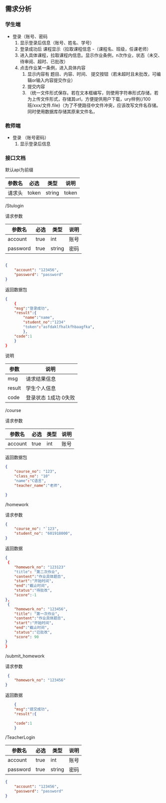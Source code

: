 ## 需求分析

### 学生端

+ 登录（账号、密码
  1. 显示登录后信息（账号、姓名、学号）
  2. 登录成功后 课程显示（拉取课程信息 -（课程名、班级，任课老师）
  3. 进入具体课程，拉取课程内信息。显示作业条例，n次作业，状态（未交、待审阅、超时、已批改）
  4. 点击作业某一条例，进入具体内容
     1. 显示内容有  题目、内容、时间、 提交按钮（若未超时且未批改，可编辑or输入内容提交作业）
     2. 提交内容 
     3. （统一文件形式保存。若在文本框编写，则使用字符串形式存储，若为上传文件形式，存储其url，方便提供用户下载，ury样例{/100班/xxx/文件.file}（为了不使路径中文件冲突，应该改写文件名存储。同时使用数据库存储其原来文件名，

### 教师端 

+ 登录 （账号密码）
  1. 显示登录后信息





### 接口文档 

默认api为前缀

| 参数名 | 必选  | 类型   | 说明  |
| ------ | ----- | ------ | ----- |
| 请求头 | token | string | token |

 /Stulogin

请求参数

| 参数名   | 必选 | 类型   | 说明 |
| -------- | ---- | ------ | ---- |
| account  | true | int    | 账号 |
| password | true | string | 密码 |

```json

{
    "account": "123456",
    "password": "password"
}

```

返回数据包

```json
{
	{
	"msg":"登录成功",
	"result":{
		"name":"name",
		"student_no":"1234"
		"token":"asfdaklfhalkfhbaagfka",
		},
	"code":1
	}	
}
```

说明

| 参数   | 说明                 |
| ------ | -------------------- |
| msg    | 请求结果信息         |
| result | 学生个人信息         |
| code   | 登录状态 1成功 0失败 |



/course

请求参数

| 参数名  | 必选 | 类型 | 说明 |
| ------- | ---- | ---- | ---- |
| account | true | int  | 账号 |

返回数据包

```json
{
    "course_no": "123",
    "class_no": "10"
    "name":"C语言",
    "teacher_name":"老师",
    
}
```



/homework

请求参数

```json
{
	"course_no": "`123",
	"student_no": "601918000",
}
```

返回数据

```json
{
 {
    "homework_no": "123123"
 	"title": "第二次作业",
    "content":"作业具体题目",
    "start":"开始时间",
    "end":"截止时间",
    "status":"待批改",
    "score":-1
},
 {
    "homework_no": "123456",
 	"title": "第一次作业",
    "content":"作业具体题目",
    "start":"开始时间",
    "end":"截止时间",
    "status":"已批改",   
    "score": 90
}
}
```

/submit_homework

请求参数

```json
 {
    "homework_no": "123456"
}
```

返回数据

```json
 	{
	"msg":"提交成功",
	"result":{
        
	"code":1
	}	
```









/TeacherLogin

| 参数名   | 必选 | 类型   | 说明 |
| -------- | ---- | ------ | ---- |
| account  | true | int    | 账号 |
| password | true | string | 密码 |

```json
{
    "account": "123456",
    "password": "password"
}
```



